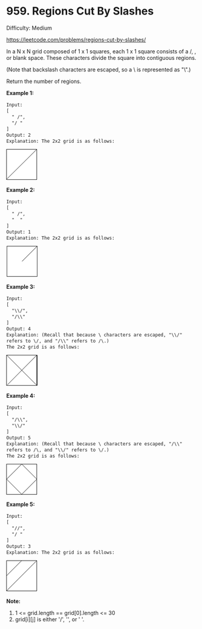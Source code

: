 # 959. Regions Cut By Slashes

Difficulty: Medium

https://leetcode.com/problems/regions-cut-by-slashes/

In a N x N grid composed of 1 x 1 squares, each 1 x 1 square consists of a /, \, or blank space.  These characters divide the square into contiguous regions.

(Note that backslash characters are escaped, so a \ is represented as "\\".)

Return the number of regions.

**Example 1:**
```
Input:
[
  " /",
  "/ "
]
Output: 2
Explanation: The 2x2 grid is as follows:
```
![ex1](1.png)

**Example 2:**
```
Input:
[
  " /",
  "  "
]
Output: 1
Explanation: The 2x2 grid is as follows:
```
![ex2](2.png)

**Example 3:**
```
Input:
[
  "\\/",
  "/\\"
]
Output: 4
Explanation: (Recall that because \ characters are escaped, "\\/" refers to \/, and "/\\" refers to /\.)
The 2x2 grid is as follows:
```
![ex3](3.png)

**Example 4:**
```
Input:
[
  "/\\",
  "\\/"
]
Output: 5
Explanation: (Recall that because \ characters are escaped, "/\\" refers to /\, and "\\/" refers to \/.)
The 2x2 grid is as follows:
```
![ex4](4.png)

**Example 5:**
```
Input:
[
  "//",
  "/ "
]
Output: 3
Explanation: The 2x2 grid is as follows:
```
![ex5](5.png)

**Note:**

1. 1 <= grid.length == grid[0].length <= 30
2. grid[i][j] is either '/', '\', or ' '.
